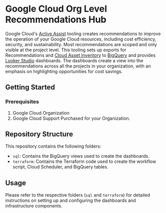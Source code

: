 # Google Cloud Org Level Recommendations Hub

Google Cloud's [Active Assist][activeassist] tooling creates recommendations to improve the operation of your Google Cloud resources, including cost efficiency, security, and sustainability. Most recommendations are scoped and only visible at the project level. This tooling sets up exports for Recommendations and [Cloud Asset Inventory][assetinventory] to [BigQuery][bigquery] and provides [Looker Studio][lookerstudio] dashboards. The dashboards create a view into the recommendations across all the projects in your organization, with an emphasis on highlighting opportunities for cost savings.

## Getting Started

### Prerequisites

1. Google Cloud Organization
2. Google Cloud Support Purchased for your Organization.

## Repository Structure

This repository contains the following folders:

- `sql`: Contains the BigQuery views used to create the dashboards.
- `terraform`: Contains the Terraform code used to create the workflow script, Cloud Scheduler, and BigQuery tables.

## Usage

Please refer to the respective folders (`sql` and `terraform`) for detailed instructions on setting up and configuring the dashboards and infrastructure components.

[activeassist]: <https://cloud.google.com/active-assist>
[assetinventory]: <https://cloud.google.com/asset-inventory>
[bigquery]: <https://cloud.google.com/bigquery>
[lookerstudio]: <https://cloud.google.com/looker>
